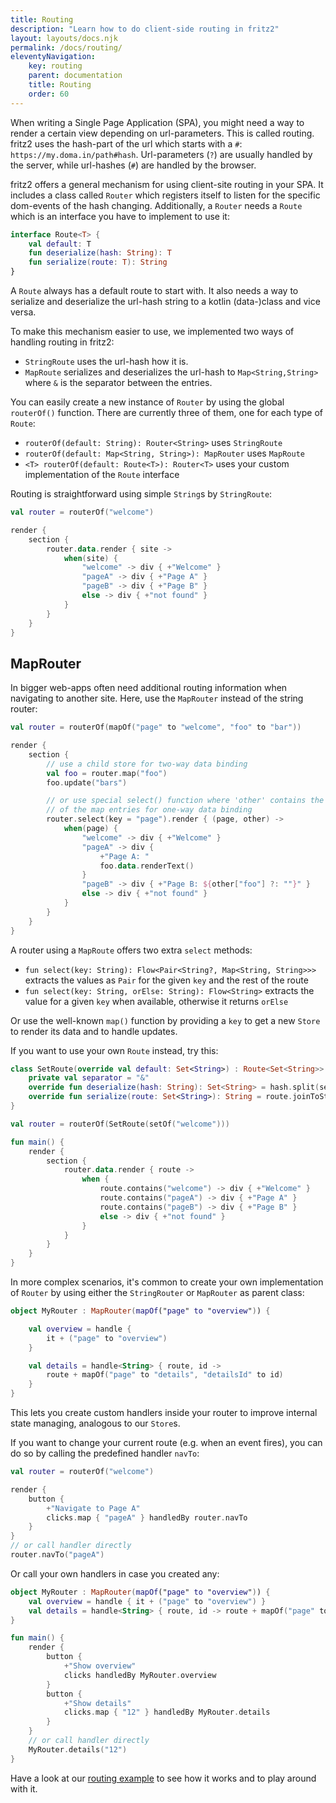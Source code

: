 ```yaml
---
title: Routing
description: "Learn how to do client-side routing in fritz2"
layout: layouts/docs.njk
permalink: /docs/routing/
eleventyNavigation:
    key: routing
    parent: documentation
    title: Routing
    order: 60
---
```


When writing a Single Page Application (SPA), you might need a way to render a certain view depending on url-parameters. 
This is called routing. fritz2 uses the hash-part of the url which starts with a `#`: `https://my.doma.in/path#hash`. 
Url-parameters (`?`) are usually handled by the server, while url-hashes (`#`) are handled by the browser.

fritz2 offers a general mechanism for using client-site routing in your SPA. 
It includes a class called `Router` which registers itself to listen for the specific dom-events of the hash changing. 
Additionally, a `Router` needs a `Route` which is an interface you have to implement to use it:
```kotlin
interface Route<T> {
    val default: T
    fun deserialize(hash: String): T
    fun serialize(route: T): String
}
```
A `Route` always has a default route to start with.
It also needs a way to serialize and deserialize the url-hash string to a kotlin (data-)class and vice versa.

To make this mechanism easier to use, we implemented two ways of handling routing in fritz2: 
* `StringRoute` uses the url-hash how it is.
* `MapRoute` serializes and deserializes the url-hash to `Map<String,String>` where `&` is the separator between the entries.

You can easily create a new instance of `Router` by using the global `routerOf()` function. 
There are currently three of them, one for each type of `Route`:
* `routerOf(default: String): Router<String>` uses `StringRoute`
* `routerOf(default: Map<String, String>): MapRouter` uses `MapRoute`
* `<T> routerOf(default: Route<T>): Router<T>` uses your custom implementation of the `Route` interface

Routing is straightforward using simple `String`s by `StringRoute`:
```kotlin
val router = routerOf("welcome")

render {
    section {
        router.data.render { site ->
            when(site) {
                "welcome" -> div { +"Welcome" }
                "pageA" -> div { +"Page A" }
                "pageB" -> div { +"Page B" }
                else -> div { +"not found" }
            }
        }
    }
}
```

## MapRouter
In bigger web-apps often need additional routing information when navigating to another site.
Here, use the `MapRouter` instead of the string router:
```kotlin
val router = routerOf(mapOf("page" to "welcome", "foo" to "bar"))

render {
    section {
        // use a child store for two-way data binding
        val foo = router.map("foo")
        foo.update("bars")

        // or use special select() function where 'other' contains the rest 
        // of the map entries for one-way data binding
        router.select(key = "page").render { (page, other) ->
            when(page) {
                "welcome" -> div { +"Welcome" }
                "pageA" -> div {
                    +"Page A: "
                    foo.data.renderText()
                }
                "pageB" -> div { +"Page B: ${other["foo"] ?: ""}" }
                else -> div { +"not found" }
            }
        }
    }
}
```
A router using a `MapRoute` offers two extra `select` methods:
* `fun select(key: String): Flow<Pair<String?, Map<String, String>>>` extracts the values as `Pair` for the given `key` 
and the rest of the route
* `fun select(key: String, orElse: String): Flow<String>` extracts the value for a given `key` when available, otherwise 
it returns `orElse`

Or use the well-known `map()` function by providing a `key` to get a new `Store` to render its data and to handle updates.

If you want to use your own `Route` instead, try this:
```kotlin
class SetRoute(override val default: Set<String>) : Route<Set<String>> {
    private val separator = "&"
    override fun deserialize(hash: String): Set<String> = hash.split(separator).toSet()
    override fun serialize(route: Set<String>): String = route.joinToString(separator)
}

val router = routerOf(SetRoute(setOf("welcome")))

fun main() {
    render {
        section {
            router.data.render { route ->
                when {
                    route.contains("welcome") -> div { +"Welcome" }
                    route.contains("pageA") -> div { +"Page A" }
                    route.contains("pageB") -> div { +"Page B" }
                    else -> div { +"not found" }
                }
            }
        }
    }
}
```

In more complex scenarios, it's common to create your own implementation of `Router` by using either the
`StringRouter` or `MapRouter` as parent class:
```kotlin
object MyRouter : MapRouter(mapOf("page" to "overview")) {

    val overview = handle {
        it + ("page" to "overview")
    }

    val details = handle<String> { route, id ->
        route + mapOf("page" to "details", "detailsId" to id)
    }
}
```
This lets you create custom handlers inside your router to improve internal state managing, analogous to our `Store`s.


If you want to change your current route (e.g. when an event fires), 
you can do so by calling the predefined handler `navTo`: 
```kotlin
val router = routerOf("welcome")

render {
    button {
        +"Navigate to Page A"
        clicks.map { "pageA" } handledBy router.navTo
    }
}
// or call handler directly
router.navTo("pageA")
```
Or call your own handlers in case you created any:
```kotlin
object MyRouter : MapRouter(mapOf("page" to "overview")) {
    val overview = handle { it + ("page" to "overview") }
    val details = handle<String> { route, id -> route + mapOf("page" to "details", "detailsId" to id) }
}

fun main() {
    render {
        button {
            +"Show overview"
            clicks handledBy MyRouter.overview
        }
        button {
            +"Show details"
            clicks.map { "12" } handledBy MyRouter.details
        }
    }
    // or call handler directly
    MyRouter.details("12")
}
```

Have a look at our [routing example](/examples/routing) to see how it works and to play around with it.
